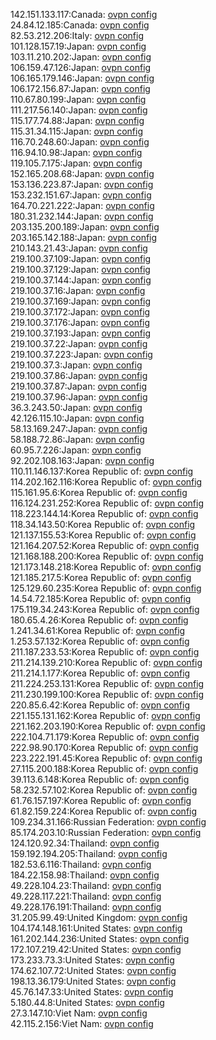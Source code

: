 142.151.133.117:Canada: [ovpn config](vpn/142_151_133_117.ovpn)  
24.84.12.185:Canada: [ovpn config](vpn/24_84_12_185.ovpn)  
82.53.212.206:Italy: [ovpn config](vpn/82_53_212_206.ovpn)  
101.128.157.19:Japan: [ovpn config](vpn/101_128_157_19.ovpn)  
103.11.210.202:Japan: [ovpn config](vpn/103_11_210_202.ovpn)  
106.159.47.126:Japan: [ovpn config](vpn/106_159_47_126.ovpn)  
106.165.179.146:Japan: [ovpn config](vpn/106_165_179_146.ovpn)  
106.172.156.87:Japan: [ovpn config](vpn/106_172_156_87.ovpn)  
110.67.80.199:Japan: [ovpn config](vpn/110_67_80_199.ovpn)  
111.217.56.140:Japan: [ovpn config](vpn/111_217_56_140.ovpn)  
115.177.74.88:Japan: [ovpn config](vpn/115_177_74_88.ovpn)  
115.31.34.115:Japan: [ovpn config](vpn/115_31_34_115.ovpn)  
116.70.248.60:Japan: [ovpn config](vpn/116_70_248_60.ovpn)  
116.94.10.98:Japan: [ovpn config](vpn/116_94_10_98.ovpn)  
119.105.7.175:Japan: [ovpn config](vpn/119_105_7_175.ovpn)  
152.165.208.68:Japan: [ovpn config](vpn/152_165_208_68.ovpn)  
153.136.223.87:Japan: [ovpn config](vpn/153_136_223_87.ovpn)  
153.232.151.67:Japan: [ovpn config](vpn/153_232_151_67.ovpn)  
164.70.221.222:Japan: [ovpn config](vpn/164_70_221_222.ovpn)  
180.31.232.144:Japan: [ovpn config](vpn/180_31_232_144.ovpn)  
203.135.200.189:Japan: [ovpn config](vpn/203_135_200_189.ovpn)  
203.165.142.188:Japan: [ovpn config](vpn/203_165_142_188.ovpn)  
210.143.21.43:Japan: [ovpn config](vpn/210_143_21_43.ovpn)  
219.100.37.109:Japan: [ovpn config](vpn/219_100_37_109.ovpn)  
219.100.37.129:Japan: [ovpn config](vpn/219_100_37_129.ovpn)  
219.100.37.144:Japan: [ovpn config](vpn/219_100_37_144.ovpn)  
219.100.37.16:Japan: [ovpn config](vpn/219_100_37_16.ovpn)  
219.100.37.169:Japan: [ovpn config](vpn/219_100_37_169.ovpn)  
219.100.37.172:Japan: [ovpn config](vpn/219_100_37_172.ovpn)  
219.100.37.176:Japan: [ovpn config](vpn/219_100_37_176.ovpn)  
219.100.37.193:Japan: [ovpn config](vpn/219_100_37_193.ovpn)  
219.100.37.22:Japan: [ovpn config](vpn/219_100_37_22.ovpn)  
219.100.37.223:Japan: [ovpn config](vpn/219_100_37_223.ovpn)  
219.100.37.3:Japan: [ovpn config](vpn/219_100_37_3.ovpn)  
219.100.37.86:Japan: [ovpn config](vpn/219_100_37_86.ovpn)  
219.100.37.87:Japan: [ovpn config](vpn/219_100_37_87.ovpn)  
219.100.37.96:Japan: [ovpn config](vpn/219_100_37_96.ovpn)  
36.3.243.50:Japan: [ovpn config](vpn/36_3_243_50.ovpn)  
42.126.115.10:Japan: [ovpn config](vpn/42_126_115_10.ovpn)  
58.13.169.247:Japan: [ovpn config](vpn/58_13_169_247.ovpn)  
58.188.72.86:Japan: [ovpn config](vpn/58_188_72_86.ovpn)  
60.95.7.226:Japan: [ovpn config](vpn/60_95_7_226.ovpn)  
92.202.108.163:Japan: [ovpn config](vpn/92_202_108_163.ovpn)  
110.11.146.137:Korea Republic of: [ovpn config](vpn/110_11_146_137.ovpn)  
114.202.162.116:Korea Republic of: [ovpn config](vpn/114_202_162_116.ovpn)  
115.161.95.6:Korea Republic of: [ovpn config](vpn/115_161_95_6.ovpn)  
116.124.231.252:Korea Republic of: [ovpn config](vpn/116_124_231_252.ovpn)  
118.223.144.14:Korea Republic of: [ovpn config](vpn/118_223_144_14.ovpn)  
118.34.143.50:Korea Republic of: [ovpn config](vpn/118_34_143_50.ovpn)  
121.137.155.53:Korea Republic of: [ovpn config](vpn/121_137_155_53.ovpn)  
121.164.207.52:Korea Republic of: [ovpn config](vpn/121_164_207_52.ovpn)  
121.168.188.200:Korea Republic of: [ovpn config](vpn/121_168_188_200.ovpn)  
121.173.148.218:Korea Republic of: [ovpn config](vpn/121_173_148_218.ovpn)  
121.185.217.5:Korea Republic of: [ovpn config](vpn/121_185_217_5.ovpn)  
125.129.60.235:Korea Republic of: [ovpn config](vpn/125_129_60_235.ovpn)  
14.54.72.185:Korea Republic of: [ovpn config](vpn/14_54_72_185.ovpn)  
175.119.34.243:Korea Republic of: [ovpn config](vpn/175_119_34_243.ovpn)  
180.65.4.26:Korea Republic of: [ovpn config](vpn/180_65_4_26.ovpn)  
1.241.34.61:Korea Republic of: [ovpn config](vpn/1_241_34_61.ovpn)  
1.253.57.132:Korea Republic of: [ovpn config](vpn/1_253_57_132.ovpn)  
211.187.233.53:Korea Republic of: [ovpn config](vpn/211_187_233_53.ovpn)  
211.214.139.210:Korea Republic of: [ovpn config](vpn/211_214_139_210.ovpn)  
211.214.1.177:Korea Republic of: [ovpn config](vpn/211_214_1_177.ovpn)  
211.224.253.131:Korea Republic of: [ovpn config](vpn/211_224_253_131.ovpn)  
211.230.199.100:Korea Republic of: [ovpn config](vpn/211_230_199_100.ovpn)  
220.85.6.42:Korea Republic of: [ovpn config](vpn/220_85_6_42.ovpn)  
221.155.131.162:Korea Republic of: [ovpn config](vpn/221_155_131_162.ovpn)  
221.162.203.190:Korea Republic of: [ovpn config](vpn/221_162_203_190.ovpn)  
222.104.71.179:Korea Republic of: [ovpn config](vpn/222_104_71_179.ovpn)  
222.98.90.170:Korea Republic of: [ovpn config](vpn/222_98_90_170.ovpn)  
223.222.191.45:Korea Republic of: [ovpn config](vpn/223_222_191_45.ovpn)  
27.115.200.188:Korea Republic of: [ovpn config](vpn/27_115_200_188.ovpn)  
39.113.6.148:Korea Republic of: [ovpn config](vpn/39_113_6_148.ovpn)  
58.232.57.102:Korea Republic of: [ovpn config](vpn/58_232_57_102.ovpn)  
61.76.157.197:Korea Republic of: [ovpn config](vpn/61_76_157_197.ovpn)  
61.82.159.224:Korea Republic of: [ovpn config](vpn/61_82_159_224.ovpn)  
109.234.31.166:Russian Federation: [ovpn config](vpn/109_234_31_166.ovpn)  
85.174.203.10:Russian Federation: [ovpn config](vpn/85_174_203_10.ovpn)  
124.120.92.34:Thailand: [ovpn config](vpn/124_120_92_34.ovpn)  
159.192.194.205:Thailand: [ovpn config](vpn/159_192_194_205.ovpn)  
182.53.6.116:Thailand: [ovpn config](vpn/182_53_6_116.ovpn)  
184.22.158.98:Thailand: [ovpn config](vpn/184_22_158_98.ovpn)  
49.228.104.23:Thailand: [ovpn config](vpn/49_228_104_23.ovpn)  
49.228.117.221:Thailand: [ovpn config](vpn/49_228_117_221.ovpn)  
49.228.176.191:Thailand: [ovpn config](vpn/49_228_176_191.ovpn)  
31.205.99.49:United Kingdom: [ovpn config](vpn/31_205_99_49.ovpn)  
104.174.148.161:United States: [ovpn config](vpn/104_174_148_161.ovpn)  
161.202.144.236:United States: [ovpn config](vpn/161_202_144_236.ovpn)  
172.107.219.42:United States: [ovpn config](vpn/172_107_219_42.ovpn)  
173.233.73.3:United States: [ovpn config](vpn/173_233_73_3.ovpn)  
174.62.107.72:United States: [ovpn config](vpn/174_62_107_72.ovpn)  
198.13.36.179:United States: [ovpn config](vpn/198_13_36_179.ovpn)  
45.76.147.33:United States: [ovpn config](vpn/45_76_147_33.ovpn)  
5.180.44.8:United States: [ovpn config](vpn/5_180_44_8.ovpn)  
27.3.147.10:Viet Nam: [ovpn config](vpn/27_3_147_10.ovpn)  
42.115.2.156:Viet Nam: [ovpn config](vpn/42_115_2_156.ovpn)  
